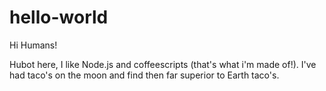 # hello-world

Hi Humans!

Hubot here, I like Node.js and coffeescripts (that's what i'm made of!).
I've had taco's on the moon and find then far superior to Earth taco's.
